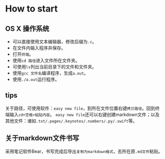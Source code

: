 # How to start
## OS X 操作系统
* 可以直接使用文本编辑器，修改后缀为`.c`。
* 在文件内输入程序并保存。
* 打开`终端`。
* 使用`cd 路径`进入文件所在文件夹。
* 可使用`ls`列出当前目录下的文件和文件夹。
* 使用`gcc 文件名`编译程序，生成`a.out`。
* 使用`./a.out`运行程序。


## tips
关于路径，可使用软件：`easy new file`，到所在文件位置右键`拷贝路径`。回到终端输入`cd+空格+粘贴内容`。
`easy new file`还可以右键创建markdown文件；以及其他文件：诸如`.txt/.pages/.keynotes/.numbers/.py/.swift`等。


## 关于markdown文件书写
采用笔记软件Bear，书写完成后导出`复制为markdown格式`，去所在原`.md文件`粘贴。